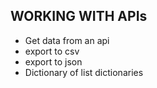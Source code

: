 ## WORKING WITH APIs

- Get data from an api
- export to csv
- export to json
- Dictionary of list dictionaries

